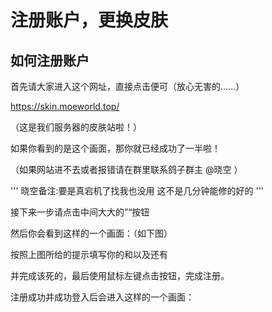 # 注册账户，更换皮肤
## 如何注册账户

首先请大家进入这个网址，直接点击便可（放心无害的......）

https://skin.moeworld.top/

（这是我们服务器的皮肤站啦！）



如果你看到的是这个画面，那你就已经成功了一半啦！

（如果网站进不去或者报错请在群里联系鸽子群主 @晓空 ）

'''
晓空备注:要是真宕机了找我也没用
这不是几分钟能修的好的
'''

接下来一步请点击中间大大的”“按钮

然后你会看到这样的一个画面：（如下图）



按照上图所给的提示填写你的和以及还有

并完成该死的，最后使用鼠标左键点击按钮，完成注册。

注册成功并成功登入后会进入这样的一个画面：


